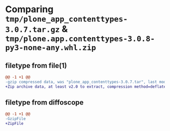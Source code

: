 # Comparing `tmp/plone_app_contenttypes-3.0.7.tar.gz` & `tmp/plone.app.contenttypes-3.0.8-py3-none-any.whl.zip`

## filetype from file(1)

```diff
@@ -1 +1 @@
-gzip compressed data, was "plone_app_contenttypes-3.0.7.tar", last modified: Thu Apr 25 19:34:07 2024, max compression
+Zip archive data, at least v2.0 to extract, compression method=deflate
```

## filetype from diffoscope

```diff
@@ -1 +1 @@
-GzipFile
+ZipFile
```

